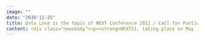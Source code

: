 ```yaml
---
image: ""
date: "2010-11-25"
title: Data Love is the topic of NEXT Conference 2011 / Call for Participation is open
content: <div class="newsbody"><p><strong>NEXT11, taking place on May 17 &amp; 18, will assemble about 2,000 participants from the Internet, marketing, advertising, and technology industries in Berlin. The most important European conference for the digital economy will focus on the interactive consumer and the question of how he uses the web today and will use it tomorrow.</strong></p><p>NEXT11’s topic will be “Data Love”. The programme creators around Matthias Schrader, founder and CEO of SinnerSchrader, chose the subject to emphasize the significance of data as the driving factor of digital value creation. As of now, people interested in participating on stage can apply for the sought-after speaking opportunities or propose any other speaker for the various conference tracks.</p><p>According to Eric Schmidt, CEO of Google, there were five exabytes of information created between the birth of the world and 2003, the same amount that’s now created every two days. Pictures, videos, geographical data –the commercial processing of existing data from the increasingly mobile web mainly serves one purpose&#58; offering relevant products and services to the consumer.</p><p>Business developers, marketing professionals and agencies face the challenge of developing new applications with additional benefits for the consumer from the almost unmanageable data stream. In the data driven economy, the consumer and his behaviour determine the success of products and services in real-time –with huge consequences for innovation cycles, optimisation of products and services, marketing and sales.</p><p>Learning to understand the interactive consumer and his behaviour</p><p>On two conference days the participants of NEXT11 come to know everything about the interactive consumer and his future usage of the web. Best practice examples will show how data streams and digital technologies can be used expediently for e-commerce, advertising or marketing. Trends and visionaries from all over the world, workshops as well as special events complete the whole programme of about 50 hours.</p><p>For the speaker selection, the organisers rely on the international Programme Director Monique van Dusseldorp, well known experts on the main topics and the NEXT community. With the Call for Participation, the digital economy is asked to apply with own topics for speaking opportunities and to select the best suggestions.</p><p>NEXT 2011&#58; Melting pot of Europe’s digital economy</p><p>The new voting platform offers the community the opportunity to choose the best proposals among the presented topics and suggested speakers. “We want the best minds of the digital economy to enter the stage of NEXT11, “ Matthias Schrader points out the goal. „For the commercial web, Germany is the most important market within Europe. This significance should be reflected by the conference landscape. We invite the digital economy to take an active part in this process.“</p><p>Having relocated the conference from Hamburg to Berlin this year, the organisers SinnerSchrader and STATION-Berlin have already accomplished the conditions for a further internationalisation of the event, which was first launched in 2006. This path is to be pursued consequently in 2011. “Berlin as the melting pot between Eastern and Western Europe is the perfect location and the most attractive city in Europe for speakers as well as participants.“</p><p>Further information on NEXT11 can be found at <a href="http&#58;//www.nextconf.eu">www.nextconf.eu</a> and on the Call for Participation at <a href="vote.nextconf.eu">vote.nextconf.eu</a>.</p><p><a class="news-backlink" href="/en/"><svg class="svg-ico svg-ico--arrow-left"><use xlink&#58;href="#arrow-down"></use></svg>Back to the overview</a></p></div>
---
```


